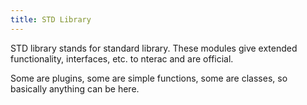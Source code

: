 ```yaml
---
title: STD Library
---
```


STD library stands for standard library. These modules give extended functionality, interfaces, etc. to nterac and are official.

Some are plugins, some are simple functions, some are classes, so basically anything can be here.
